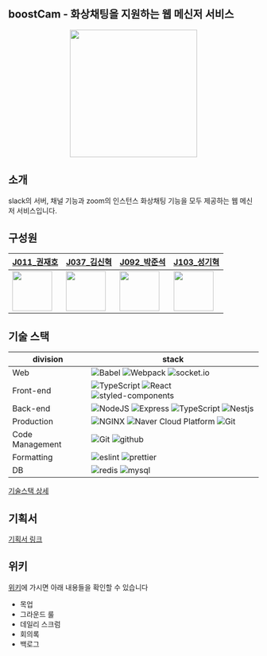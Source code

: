 ## boostCam - 화상채팅을 지원하는 웹 메신저 서비스
<div style="text-align:center">
  <img src="https://user-images.githubusercontent.com/49611158/142761395-c4b835e9-ba0c-4549-b4ad-6b0f13cc3e35.png" width=256/>
</div>

## 소개
slack의 서버, 채널 기능과 zoom의 인스턴스 화상채팅 기능을 모두 제공하는 웹 메신저 서비스입니다.

## 구성원
|[J011_권재호](https://github.com/korung3195)|[J037_김신혁](https://github.com/rlatls1997)|[J092_박준석](https://github.com/Suppplier?tab=repositories)|[J103_성기혁](https://github.com/kihyuk-sung)|
|------|---|---|------|
|<img src="https://avatars.githubusercontent.com/u/76931330?v=4" width="80"> |<img src="https://avatars.githubusercontent.com/u/62635664?v=4" width="80">|<img src="https://avatars.githubusercontent.com/u/49611158?v=4" width="80">|<img src="https://avatars.githubusercontent.com/u/75236235?v=4" width="80">|

## 기술 스택
| division        | stack                             |
| --------------- | --------------------------------- |
| Web             | ![Babel](https://img.shields.io/badge/babel-yellow?logo=babel&colorA=gray) ![Webpack](https://img.shields.io/badge/webpack-skyblue?logo=webpack&colorA=gray)  ![socket.io](https://img.shields.io/badge/socket.io-lightgray?logo=socket.io&colorA=gray)                  |
| Front-end       | ![TypeScript](https://img.shields.io/badge/TypeScript-blue?logo=TypeScript&colorA=gray) ![React](https://img.shields.io/badge/React-lightblue?logo=React&colorA=gray) ![styled-components](https://img.shields.io/badge/%F0%9F%92%85%20styled--components-orange.svg?colorB=daa357)|
| Back-end        | ![NodeJS](https://img.shields.io/badge/node.js-green?logo=node.js&colorA=gray) ![Express](https://img.shields.io/badge/Express-9cf?logo=express&colorA=gray) ![TypeScript](https://img.shields.io/badge/TypeScript-blue?logo=TypeScript&colorA=gray) ![Nestjs](https://img.shields.io/badge/NestJS-red?logo=NestJS&colorA=gray)|
| Production      | ![NGINX](https://img.shields.io/badge/NGINX-green?logo=NginX&colorA=gray) ![Naver Cloud Platform](https://img.shields.io/badge/NCP-compact_server-9cf&color=brightgreen) ![Git](https://img.shields.io/badge/GitHub_Actions-purple?logo=github&colorA=gray)              |
| Code Management | ![Git](https://img.shields.io/badge/Git-red?logo=Git&colorA=gray) ![github](https://img.shields.io/badge/GitHub-lightgray?logo=github&colorA=gray)                      |
| Formatting      | ![eslint](https://img.shields.io/badge/eslint-purple?logo=eslint&colorA=gray)  ![prettier](https://img.shields.io/badge/prettier-yellow?logo=prettier&colorA=gray)       |
| DB | ![redis](https://img.shields.io/badge/redis-red?logo=redis&colorA=gray) ![mysql](https://img.shields.io/badge/mysql-blue?logo=mySQL&colorA=gray) |

[기술스택 상세]((https://github.com/boostcampwm-2021/web07-boostCam/wiki/Tech-Stack))

## 기획서
[기획서 링크](https://docs.google.com/presentation/d/1CMu3LHJmwsUydwi0grAzuaGcXTTmatm5mvMyuJue2Rs/edit?usp=sharing)

## 위키
[위키](https://github.com/boostcampwm-2021/web07-boostCam/wiki)에 가시면 아래 내용들을 확인할 수 있습니다
 - 목업
 - 그라운드 룰
 - 데일리 스크럼
 - 회의록
 - 백로그
